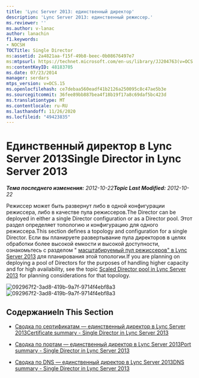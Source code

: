 ```yaml
---
title: 'Lync Server 2013: единственный директор'
description: 'Lync Server 2013: единственный режиссер.'
ms.reviewer: ''
ms.author: v-lanac
author: lanachin
f1.keywords:
- NOCSH
TOCTitle: Single Director
ms:assetid: 2a4821aa-f15f-49b8-beec-0b08676497e7
ms:mtpsurl: https://technet.microsoft.com/en-us/library/JJ204763(v=OCS.15)
ms:contentKeyID: 48183705
ms.date: 07/23/2014
manager: serdars
mtps_version: v=OCS.15
ms.openlocfilehash: ce7debaa560eadf41b2126a250095c8c47ae5b3e
ms.sourcegitcommit: 36fee89bb887bea4f18b19f17a8c69daf5bc423d
ms.translationtype: MT
ms.contentlocale: ru-RU
ms.lasthandoff: 11/26/2020
ms.locfileid: "49423835"
---
```

# <a name="single-director-in-lync-server-2013"></a><span data-ttu-id="5070d-103">Единственный директор в Lync Server 2013</span><span class="sxs-lookup"><span data-stu-id="5070d-103">Single Director in Lync Server 2013</span></span>

<div data-xmlns="http://www.w3.org/1999/xhtml">

<div class="topic" data-xmlns="http://www.w3.org/1999/xhtml" data-msxsl="urn:schemas-microsoft-com:xslt" data-cs="https://msdn.microsoft.com/">

<div data-asp="https://msdn2.microsoft.com/asp">



</div>

<div id="mainSection">

<div id="mainBody"><span data-ttu-id="5070d-104">

<span> </span></span><span class="sxs-lookup"><span data-stu-id="5070d-104">

<span> </span></span></span>

<span data-ttu-id="5070d-105">_**Тема последнего изменения:** 2012-10-22_</span><span class="sxs-lookup"><span data-stu-id="5070d-105">_**Topic Last Modified:** 2012-10-22_</span></span>

<span data-ttu-id="5070d-106">Режиссер может быть развернут либо в одной конфигурации режиссера, либо в качестве пула режиссеров.</span><span class="sxs-lookup"><span data-stu-id="5070d-106">The Director can be deployed in either a single Director configuration or as a Director pool.</span></span> <span data-ttu-id="5070d-107">Этот раздел определяет топологию и конфигурацию для одного режиссера.</span><span class="sxs-lookup"><span data-stu-id="5070d-107">This section defines a topology and configuration for a single Director.</span></span> <span data-ttu-id="5070d-108">Если вы планируете развертывание пула директоров в целях обработки более высокой емкости и высокой доступности, ознакомьтесь с разделом " [масштабируемый пул режиссеров" в Lync Server 2013](lync-server-2013-scaled-director-pool.md) для планирования этой топологии.</span><span class="sxs-lookup"><span data-stu-id="5070d-108">If you are planning on deploying a pool of Directors for the purposes of handling higher capacity and for high availability, see the topic [Scaled Director pool in Lync Server 2013](lync-server-2013-scaled-director-pool.md) for planning considerations for that topology.</span></span>

<span data-ttu-id="5070d-109">![092967f2-3ad8-419b-9a7f-9714f4ebf8a3](images/JJ204763.092967f2-3ad8-419b-9a7f-9714f4ebf8a3(OCS.15).jpg "092967f2-3ad8-419b-9a7f-9714f4ebf8a3")</span><span class="sxs-lookup"><span data-stu-id="5070d-109">![092967f2-3ad8-419b-9a7f-9714f4ebf8a3](images/JJ204763.092967f2-3ad8-419b-9a7f-9714f4ebf8a3(OCS.15).jpg "092967f2-3ad8-419b-9a7f-9714f4ebf8a3")</span></span>

<div>

## <a name="in-this-section"></a><span data-ttu-id="5070d-110">Содержание</span><span class="sxs-lookup"><span data-stu-id="5070d-110">In This Section</span></span>

  - [<span data-ttu-id="5070d-111">Сводка по сертификатам — единственный директор в Lync Server 2013</span><span class="sxs-lookup"><span data-stu-id="5070d-111">Certificate summary - Single Director in Lync Server 2013</span></span>](lync-server-2013-certificate-summary-single-director.md)

  - [<span data-ttu-id="5070d-112">Сводка по портам — единственный директор в Lync Server 2013</span><span class="sxs-lookup"><span data-stu-id="5070d-112">Port summary - Single Director in Lync Server 2013</span></span>](lync-server-2013-port-summary-single-director.md)

  - [<span data-ttu-id="5070d-113">Сводка по DNS — единственный директор в Lync Server 2013</span><span class="sxs-lookup"><span data-stu-id="5070d-113">DNS summary - Single Director in Lync Server 2013</span></span>](lync-server-2013-dns-summary-single-director.md)

<span data-ttu-id="5070d-114"></div>

</div>

<span> </span>

</div>

</div>

</span><span class="sxs-lookup"><span data-stu-id="5070d-114"></div>

</div>

<span> </span>

</div>

</div>

</span></span></div>

